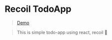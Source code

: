 # Recoil TodoApp

> [Demo](https://devdemodd.github.io/recoil-todoapp/)

> This is simple todo-app using react, recoil 🚀
